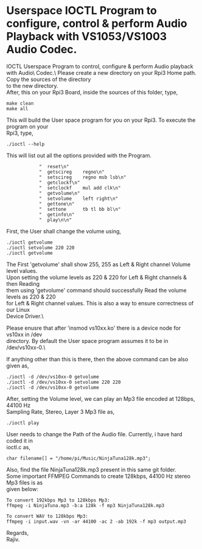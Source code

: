 # Userspace IOCTL Program to configure, control & perform Audio Playback with VS1053/VS1003 Audio Codec.

IOCTL Userspace Program to control, configure & perform Audio playback with Audio\ 
Codec.\ 
Please create a new directory on your Rpi3 Home path. Copy the sources of the directory\
to the new directory.\
After, this on your Rpi3 Board, inside the sources of this folder, type,
```
make clean
make all
```
This will build the User space program for you on your Rpi3. To execute the program on your\
Rpi3, type,
```
./ioctl --help
```
This will list out all the options provided with the Program.
```
			"  reset\n"
			"  getscireg    regno\n"
			"  setscireg    regno msb lsb\n"
			"  getclockf\n"
			"  setclockf    mul add clk\n"
			"  getvolume\n"
			"  setvolume    left right\n"
			"  gettone\n"
			"  settone      tb tl bb bl\n"
			"  getinfo\n"
			"  play\n\n"
```
First, the User shall change the volume using,
```
./ioctl getvolume
./ioctl setvolume 220 220
./ioctl getvolume
```
The First 'getvolume' shall show 255, 255 as Left & Right channel Volume level values.\
Upon setting the volume levels as 220 & 220 for Left & Right channels & then Reading\
them using 'getvolume' command should successfully Read the volume levels as 220 & 220\
for Left & Right channel values. This is also a way to ensure correctness of our Linux\
Device Driver.\

Please enusre that after 'insmod vs10xx.ko' there is a device node for vs10xx in /dev\
directory. By default the User space program assumes it to be in /dev/vs10xx-0.\

If anything other than this is there, then the above command can be also given as,
```
./ioctl -d /dev/vs10xx-0 getvolume
./ioctl -d /dev/vs10xx-0 setvolume 220 220
./ioctl -d /dev/vs10xx-0 getvolume
```
After, setting the Volume level, we can play an Mp3 file encoded at 128bps, 44100 Hz\
Sampling Rate, Stereo, Layer 3 Mp3 file as,
```
./ioctl play
```
User needs to change the Path of the Audio file. Currently, i have hard coded it in\
ioctl.c as,
```
char filename[] = "/home/pi/Music/NinjaTuna128k.mp3";
```
Also, find the file NinjaTuna128k.mp3 present in this same git folder.\
Some important FFMPEG Commands to create 128kbps, 44100 Hz stereo Mp3 files is as\
given below:
```
To convert 192kbps Mp3 to 128kbps Mp3:
ffmpeg -i NinjaTuna.mp3 -b:a 128k -f mp3 NinjaTuna128k.mp3

To convert WAV to 128kbps Mp3:
ffmpeg -i input.wav -vn -ar 44100 -ac 2 -ab 192k -f mp3 output.mp3
```

Regards,\
Rajiv.
